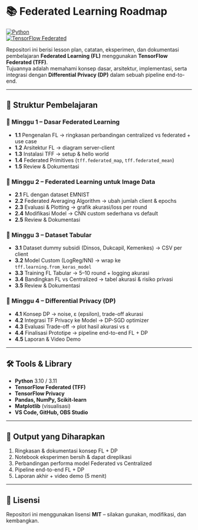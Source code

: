 # 📚 Federated Learning Roadmap

[![Python](https://img.shields.io/badge/Python-3.10%2F3.11-blue)](https://www.python.org/)  
[![TensorFlow Federated](https://img.shields.io/badge/TensorFlow-Federated-orange)](https://www.tensorflow.org/federated)  


Repositori ini berisi lesson plan, catatan, eksperimen, dan dokumentasi pembelajaran **Federated Learning (FL)** menggunakan **TensorFlow Federated (TFF)**.  
Tujuannya adalah memahami konsep dasar, arsitektur, implementasi, serta integrasi dengan **Differential Privacy (DP)** dalam sebuah pipeline end-to-end.  

---

## 🚀 Struktur Pembelajaran

### 📌 Minggu 1 – Dasar Federated Learning
- **1.1** Pengenalan FL → ringkasan perbandingan centralized vs federated + use case  
- **1.2** Arsitektur FL → diagram server-client  
- **1.3** Instalasi TFF → setup & hello world  
- **1.4** Federated Primitives (`tff.federated_map`, `tff.federated_mean`)  
- **1.5** Review & Dokumentasi  

### 📌 Minggu 2 – Federated Learning untuk Image Data
- **2.1** FL dengan dataset EMNIST  
- **2.2** Federated Averaging Algorithm → ubah jumlah client & epochs  
- **2.3** Evaluasi & Plotting → grafik akurasi/loss per round  
- **2.4** Modifikasi Model → CNN custom sederhana vs default  
- **2.5** Review & Dokumentasi  

### 📌 Minggu 3 – Dataset Tabular
- **3.1** Dataset dummy subsidi (Dinsos, Dukcapil, Kemenkes) → CSV per client  
- **3.2** Model Custom (LogReg/NN) → wrap ke `tff.learning.from_keras_model`  
- **3.3** Training FL Tabular → 5–10 round + logging akurasi  
- **3.4** Bandingkan FL vs Centralized → tabel akurasi & risiko privasi  
- **3.5** Review & Dokumentasi  

### 📌 Minggu 4 – Differential Privacy (DP)
- **4.1** Konsep DP → noise, ε (epsilon), trade-off akurasi  
- **4.2** Integrasi TF Privacy ke Model → DP-SGD optimizer  
- **4.3** Evaluasi Trade-off → plot hasil akurasi vs ε  
- **4.4** Finalisasi Prototipe → pipeline end-to-end FL + DP  
- **4.5** Laporan & Video Demo  

---


## 🛠️ Tools & Library
- **Python** 3.10 / 3.11  
- **TensorFlow Federated (TFF)**  
- **TensorFlow Privacy**  
- **Pandas, NumPy, Scikit-learn**  
- **Matplotlib** (visualisasi)  
- **VS Code, GitHub, OBS Studio**  

---

## 📌 Output yang Diharapkan
1. Ringkasan & dokumentasi konsep FL + DP  
2. Notebook eksperimen bersih & dapat direplikasi  
3. Perbandingan performa model Federated vs Centralized  
4. Pipeline end-to-end FL + DP  
5. Laporan akhir + video demo (5 menit)  

---

## 📜 Lisensi
Repositori ini menggunakan lisensi **MIT** – silakan gunakan, modifikasi, dan kembangkan.  

